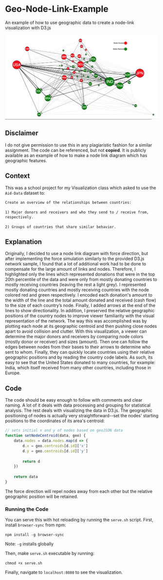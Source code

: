 # Geo-Node-Link-Example

An example of how to use geographic data to create a node-link visualization with D3.js

<img src="output.png" alt="preview"/>

## Disclaimer

I do not give permission to use this in any plagiaristic fashion for a similar assignment. The code can be referenced, but not **copied**. It is publicly available as an example of how to make a node link diagram which has geographic features.

## Context

This was a school project for my Visualization class which asked to use the `Aid-Data` dataset to:

```text
Create an overview of the relationships between countries:

1) Major donors and receivers and who they send to / receive from, respectively.

2) Groups of countries that share similar behavior.
```

## Explanation

Originally, I decided to use a node link diagram with force direction, but after implementing the force simulation similarly to the provided D3.js network sample, I found that a lot of additional work had to be done to compensate for the large amount of links and nodes. Therefore, I highlighted only the lines which represented donations that were in the top 20th percentile of the data and were only from mostly donating countries to mostly receiving countries (leaving the rest a light grey). I represented mostly donating countries and mostly receiving countries with the node colored red and green respectively. I encoded each donation's amount to the width of the line and the total amount donated and received (cash flow) to the size of each country’s node. Finally, I added arrows at the end of the lines to show directionality.
In addition, I preserved the relative geographic positions of the country nodes to improve viewer familiarity with the visual representation of the network. The way this was accomplished was by plotting each node at its geographic centroid and then pushing close nodes apart to avoid collision and clutter.
With this visualization, a viewer can determine the major donors and receivers by comparing node colors (mostly donor or receiver) and sizes (amount). Then one can follow the edges between nodes from their bases to their arrows to determine who sent to whom. Finally, they can quickly locate countries using their relative geographic positions and by reading the country code labels. As such, its easy to see that the United States donated to many countries, for example: India, which itself received from many other countries, including those in Europe.

## Code

The code should be easy enough to follow with comments and clear naming. A lot of it deals with data processing and grouping for statistical analysis. The rest deals with visualizing the data in D3.js. The geographic positioning of nodes is actually very straightforward--set the nodes' starting positions to the coordinates of its area's centroid:

```javascript
// sets initial x and y of nodes based on geoJSON data
function setNodeCentroid(data, geo) {
    data.nodes = data.nodes.map(d => {
        d.x = geo.centroids[d.id]['x']
        d.y = geo.centroids[d.id]['y']

        return d
    })

    return data
}
```

The force direction will repel nodes away from each other but the relative geographic position will be retained.

### Running the Code

You can serve this with hot reloading by running the `serve.sh` script. First, install `browser-sync` from npm:

`npm install -g browser-sync`

Note: `-g` installs globally

Then, make `serve.sh` executable by running:

 `chmod +x serve.sh`

Finally, navigate to `localhost:8080` to see the visualization.
